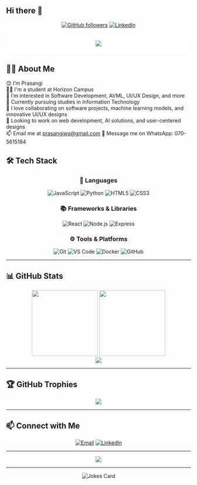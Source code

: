 ## Hi there 👋

<div align="center">
  
[![GitHub followers](https://img.shields.io/github/followers/SureshPriyankara9902?style=social&v=1)](https://github.com/PrasangiW)
[![LinkedIn](https://img.shields.io/badge/-LinkedIn-blue?style=flat-square&logo=linkedin)](https://www.linkedin.com/in/prasangi-weerasingha/)

</div>

<div align="center" style="background-color: white; padding: 20px; border-radius: 10px;">
  <img src="https://readme-typing-svg.herokuapp.com?font=Fira+Code&duration=4000&weight=900&pause=1000&color=780c3b&background=FFFFFF&center=true&vCenter=true&width=800&lines=HI+I+am+Prasangi;I+am+a+Web+Developer;I+like+Coding+and+Learning+New+Technologies!+💻">
</div>

## 👨‍💻 About Me

😊 I’m Prasangi  
👦🏻 I'm a student at Horizon Campus  
👀 I’m interested in Software Development, AI/ML, UI/UX Design, and more  
🌱 Currently pursuing studies in Information Technology  
🕺 I love collaborating on software projects, machine learning models, and innovative UI/UX designs  
💞 Looking to work on web development, AI solutions, and user-centered designs  
📫 Email me at prasangiws@gmail.com
💬 Message me on WhatsApp: 070-5615184

## 🛠 Tech Stack

<div align="center">

### 🚀 Languages
![JavaScript](https://img.shields.io/badge/-JavaScript-F7DF1E?style=for-the-badge&logo=javascript&logoColor=black)
![Python](https://img.shields.io/badge/-Python-3776AB?style=for-the-badge&logo=python&logoColor=white)
![HTML5](https://img.shields.io/badge/-HTML5-E34F26?style=for-the-badge&logo=html5&logoColor=white)
![CSS3](https://img.shields.io/badge/-CSS3-1572B6?style=for-the-badge&logo=css3&logoColor=white)

### 📚 Frameworks & Libraries
![React](https://img.shields.io/badge/-React-61DAFB?style=for-the-badge&logo=react&logoColor=black)
![Node.js](https://img.shields.io/badge/-Node.js-339933?style=for-the-badge&logo=node.js&logoColor=white)
![Express](https://img.shields.io/badge/-Express-000000?style=for-the-badge&logo=express&logoColor=white)

### ⚙️ Tools & Platforms
![Git](https://img.shields.io/badge/-Git-F05032?style=for-the-badge&logo=git&logoColor=white)
![VS Code](https://img.shields.io/badge/-VS%20Code-007ACC?style=for-the-badge&logo=visual-studio-code&logoColor=white)
![Docker](https://img.shields.io/badge/-Docker-2496ED?style=for-the-badge&logo=docker&logoColor=white)
![GitHub](https://img.shields.io/badge/-GitHub-181717?style=for-the-badge&logo=github&logoColor=white)

</div>

---

## 📊 GitHub Stats

<div align="center">
  <img height="180em" src="https://github-readme-stats.vercel.app/api?username=PrasangiW&show_icons=true&theme=tokyonight&include_all_commits=true&count_private=true&hide=stars" />
  <img height="180em" src="https://github-readme-stats.vercel.app/api/top-langs/?username=PrasangiW&layout=compact&theme=tokyonight" />
</div>

<div align="center">
  <img src="https://streak-stats.demolab.com?user=PrasangiW&theme=tokyonight" />
</div>

---

## 🏆 GitHub Trophies
<div align="center"> 
  <img src="https://github-profile-trophy.vercel.app/?username=PrasangiW&theme=synthwave&no-frame=true&margin-w=15" /> 
</div>

---

## 📫 Connect with Me

<div align="center">
  
[![Email](https://img.shields.io/badge/-Email-D14836?style=for-the-badge&logo=gmail&logoColor=white)](mailto:prasangiws@gmail.com)
[![LinkedIn](https://img.shields.io/badge/-LinkedIn-0077B5?style=for-the-badge&logo=linkedin&logoColor=white)](https://www.linkedin.com/in/prasangi-weerasingha/)

</div>

---

<div align="center">
  <img src="https://komarev.com/ghpvc/?username=PrasangiW&color=blueviolet&style=flat-square&label=Profile+Views" />
</div>

---

<div align="center">
  <img src="https://readme-jokes.vercel.app/api?username=PrasangiW" alt="Jokes Card" />
</div>
